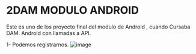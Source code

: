 # 2DAM MODULO ANDROID
Este es uno de los proyecto final del modulo de Android , cuando Cursaba DAM.
Android con llamadas a API.

1- Podemos registrarnos.
![image](https://github.com/FA90N/CompraOnline/assets/123337463/6d91b644-ee6b-4b5b-8d3a-bd8c5023f4ae)
